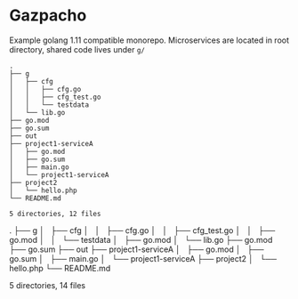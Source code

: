 # Gazpacho

Example golang 1.11 compatible monorepo. Microservices are located in root directory, shared code lives under `g/`

```
.
├── g
│   ├── cfg
│   │   ├── cfg.go
│   │   ├── cfg_test.go
│   │   └── testdata
│   └── lib.go
├── go.mod
├── go.sum
├── out
├── project1-serviceA
│   ├── go.mod
│   ├── go.sum
│   ├── main.go
│   └── project1-serviceA
├── project2
│   └── hello.php
└── README.md

5 directories, 12 files
```
.
├── g
│   ├── cfg
│   │   ├── cfg.go
│   │   ├── cfg_test.go
│   │   ├── go.mod
│   │   └── testdata
│   ├── go.mod
│   └── lib.go
├── go.mod
├── go.sum
├── out
├── project1-serviceA
│   ├── go.mod
│   ├── go.sum
│   ├── main.go
│   └── project1-serviceA
├── project2
│   └── hello.php
└── README.md

5 directories, 14 files

